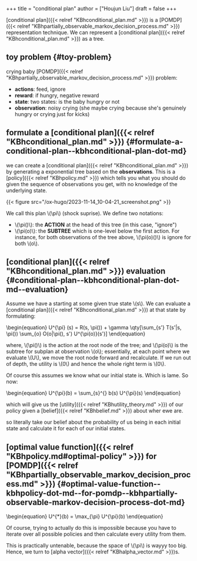 +++
title = "conditional plan"
author = ["Houjun Liu"]
draft = false
+++

[conditional plan]({{< relref "KBhconditional_plan.md" >}}) is a [POMDP]({{< relref "KBhpartially_observable_markov_decision_process.md" >}}) representation technique. We can represent a [conditional plan]({{< relref "KBhconditional_plan.md" >}}) as a tree.


## toy problem {#toy-problem}

crying baby [POMDP]({{< relref "KBhpartially_observable_markov_decision_process.md" >}}) problem:

-   **actions**: feed, ignore
-   **reward**: if hungry, negative reward
-   **state**: two states: is the baby hungry or not
-   **observation**: noisy crying (she maybe crying because she's genuinely hungry or crying just for kicks)


## formulate a [conditional plan]({{< relref "KBhconditional_plan.md" >}}) {#formulate-a-conditional-plan--kbhconditional-plan-dot-md}

we can create a [conditional plan]({{< relref "KBhconditional_plan.md" >}}) by generating a exponential tree based on the **observations**. This is a [policy]({{< relref "KBhpolicy.md" >}}) which tells you what you should do given the sequence of observations you get, with no knowledge of the underlying state.

{{< figure src="/ox-hugo/2023-11-14_10-04-21_screenshot.png" >}}

We call this plan \\(\pi\\) (shock suprise). We define two notations:

-   \\(\pi()\\): the ****ACTION**** at the head of this tree (in this case, "ignore")
-   \\(\pi(o)\\): the ****SUBTREE**** which is one-level below the first action. For instance, for both observations of the tree above, \\(\pi(o)()\\) is ignore for both \\(o\\).


## [conditional plan]({{< relref "KBhconditional_plan.md" >}}) evaluation {#conditional-plan--kbhconditional-plan-dot-md--evaluation}

Assume we have a starting at some given true state \\(s\\). We can evaluate a [conditional plan]({{< relref "KBhconditional_plan.md" >}}) at that state by formulating:

\begin{equation}
U^{\pi} (s) = R(s, \pi()) + \gamma \qty[\sum\_{s'} T(s'|s, \pi()) \sum\_{o} O(o|\pi(), s') U^{\pi(o)}(s')]
\end{equation}

where, \\(\pi()\\) is the action at the root node of the tree; and \\(\pi(o)\\) is the subtree for subplan at observation \\(o\\); essentially, at each point where we evaluate \\(U\\), we move the root node forward and recalculate. If we run out of depth, the utility is \\(0\\) and hence the whole right term is \\(0\\).

Of course this assumes we know what our initial state is. Which is lame. So now:

\begin{equation}
U^{\pi}(b) = \sum\_{s}^{} b(s) U^{\pi}(s)
\end{equation}

which will give us the [utility]({{< relref "KBhutility_theory.md" >}}) of our policy given a [belief]({{< relref "KBhbelief.md" >}}) about wher ewe are.

so literally take our belief about the probability of us being in each initial state and calculate it for each of our initial states.


## [optimal value function]({{< relref "KBhpolicy.md#optimal-policy" >}}) for [POMDP]({{< relref "KBhpartially_observable_markov_decision_process.md" >}}) {#optimal-value-function--kbhpolicy-dot-md--for-pomdp--kbhpartially-observable-markov-decision-process-dot-md}

\begin{equation}
U^{\*}(b) = \max\_{\pi} U^{\pi}(b)
\end{equation}

Of course, trying to actually do this is impossible because you have to iterate over all possible policies and then calculate every utility from them.

This is practically untenable, because the space of \\(\pi\\) is wayyy too big. Hence, we turn to [alpha vector]({{< relref "KBhalpha_vector.md" >}})s.
